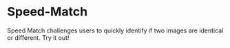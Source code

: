 # Speed-Match
Speed Match challenges users to quickly identify if two images are identical or different.
Try it out!

